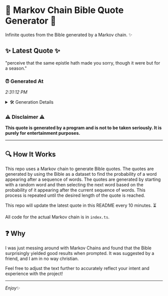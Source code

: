 # 📖 Markov Chain Bible Quote Generator 📖

Infinite quotes from the Bible generated by a Markov chain. ✨

## ✨ Latest Quote ✨
"perceive that the same epistle hath made you sorry, though it were but for a season."

### ⏰ Generated At
*2:31:12 PM*

<details>
    <summary>🛠️ Generation Details</summary>
    <p>
        <strong>🌱 Seed:</strong> perceive<br>
        <strong>🔄 Iterations:</strong> 15<br>
        <strong>📜 Context History:</strong><br>[ perceive ]: that<br>[ perceive, that ]: the<br>[ perceive, that, the ]: same<br>[ perceive, that, the, same ]: epistle<br>[ perceive, that, the, same, epistle ]: hath<br>[ perceive, that, the, same, epistle, hath ]: made<br>[ that, the, same, epistle, hath, made ]: you<br>[ the, same, epistle, hath, made, you ]: sorry,<br>[ same, epistle, hath, made, you, sorry, ]: though<br>[ epistle, hath, made, you, sorry,, though ]: it<br>[ hath, made, you, sorry,, though, it ]: were<br>[ made, you, sorry,, though, it, were ]: but<br>[ you, sorry,, though, it, were, but ]: for<br>[ sorry,, though, it, were, but, for ]: a<br>[ though, it, were, but, for, a ]: season.<br>
    </p>
</details>

### ⚠️ Disclaimer ⚠️
**This quote is generated by a program and is not to be taken seriously. It is purely for entertainment purposes.**

---

## 🔍 How It Works

This repo uses a Markov chain to generate Bible quotes. The quotes are generated by using the Bible as a dataset to find the probability of a word appearing after a sequence of words. The quotes are generated by starting with a random word and then selecting the next word based on the probability of it appearing after the current sequence of words. This process is repeated until the desired length of the quote is reached.

This repo will update the latest quote in this README every 10 minutes. ⏳

All code for the actual Markov chain is in `index.ts`.

## ❓ Why

I was just messing around with Markov Chains and found that the Bible surprisingly yielded good results when prompted. 
It was suggested by a friend, and I am in no way christian.

Feel free to adjust the text further to accurately reflect your intent and experience with the project!

---

*Enjoy*✨
